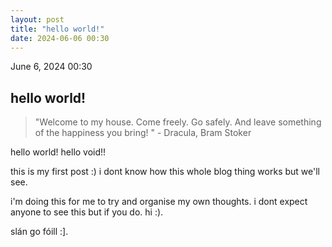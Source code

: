 ```yaml
---
layout: post
title: "hello world!"
date: 2024-06-06 00:30
---
```


<p class="post-date">June 6, 2024 00:30</p>

<h2 class="post-title">hello world!</h2>

<blockquote class="post-quote light-blue">
  "Welcome to my house. Come freely. Go safely. And leave something of the happiness you bring! " - Dracula, Bram Stoker
</blockquote>

<p>hello world! hello void!!</p>

<p>this is my first post :) i dont know how this whole blog thing works but we'll see.</p>

<p>i'm doing this for me to try and organise my own thoughts. i dont expect anyone to see this but if you do. hi :).</p>

<p>slán go fóill :].</p>
